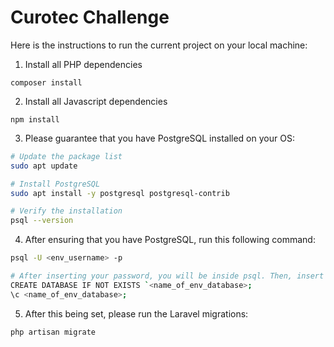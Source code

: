# Curotec Challenge

Here is the instructions to run the current project on your local machine:

1. Install all PHP dependencies

`composer install`

2. Install all Javascript dependencies

`npm install`

3. Please guarantee that you have PostgreSQL installed on your OS:

```bash
# Update the package list
sudo apt update

# Install PostgreSQL
sudo apt install -y postgresql postgresql-contrib

# Verify the installation
psql --version
```

4. After ensuring that you have PostgreSQL, run this following command:

```bash
psql -U <env_username> -p

# After inserting your password, you will be inside psql. Then, insert these commands:
CREATE DATABASE IF NOT EXISTS `<name_of_env_database>;
\c <name_of_env_database>;
```

5. After this being set, please run the Laravel migrations:

`php artisan migrate`
